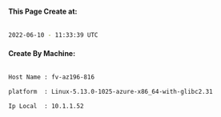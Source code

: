 
   
#### This Page Create at:

```bash

2022-06-10 - 11:33:39 UTC

```

#### Create By Machine:

```bash

Host Name : fv-az196-816

platform  : Linux-5.13.0-1025-azure-x86_64-with-glibc2.31

Ip Local  : 10.1.1.52

```

